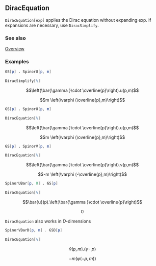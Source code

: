 ## DiracEquation

`DiracEquation[exp]` applies the Dirac equation without expanding exp. If expansions are necessary, use `DiracSimplify`.

### See also

[Overview](Extra/FeynCalc.md)

### Examples

```mathematica
GS[p] . SpinorU[p, m] 
 
DiracSimplify[%]
```

$$\left(\bar{\gamma }\cdot \overline{p}\right).u(p,m)$$

$$m \left(\varphi (\overline{p},m)\right)$$

```mathematica
GS[p] . SpinorU[p, m] 
 
DiracEquation[%]
```

$$\left(\bar{\gamma }\cdot \overline{p}\right).u(p,m)$$

$$m \left(\varphi (\overline{p},m)\right)$$

```mathematica
GS[p] . SpinorV[p, m] 
 
DiracEquation[%]
```

$$\left(\bar{\gamma }\cdot \overline{p}\right).v(p,m)$$

$$-m \left(\varphi (-\overline{p},m)\right)$$

```mathematica
SpinorUBar[p, 0] . GS[p] 
 
DiracEquation[%]
```

$$\bar{u}(p).\left(\bar{\gamma }\cdot \overline{p}\right)$$

$$0$$

`DiracEquation` also works in $D$-dimensions

```mathematica
SpinorVBarD[p, m] . GSD[p] 
 
DiracEquation[%]
```

$$\bar{v}(p,m).(\gamma \cdot p)$$

$$-m (\varphi (-p,m))$$